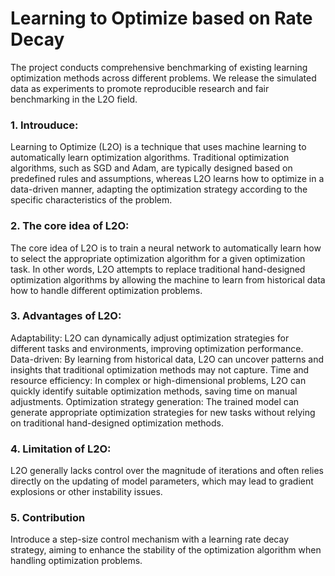 # Learning to Optimize based on Rate Decay
The project conducts comprehensive benchmarking of existing learning optimization methods across different problems. We release the simulated data as experiments to promote reproducible research and fair benchmarking in the L2O field.
### 1. Introuduce:
Learning to Optimize (L2O) is a technique that uses machine learning to automatically learn optimization algorithms. Traditional optimization algorithms, such as SGD and Adam, are typically designed based on predefined rules and assumptions, whereas L2O learns how to optimize in a data-driven manner, adapting the optimization strategy according to the specific characteristics of the problem.
### 2. The core idea of L2O:
The core idea of L2O is to train a neural network to automatically learn how to select the appropriate optimization algorithm for a given optimization task. In other words, L2O attempts to replace traditional hand-designed optimization algorithms by allowing the machine to learn from historical data how to handle different optimization problems.
### 3. Advantages of L2O:
Adaptability: L2O can dynamically adjust optimization strategies for different tasks and environments, improving optimization performance.
Data-driven: By learning from historical data, L2O can uncover patterns and insights that traditional optimization methods may not capture.
Time and resource efficiency: In complex or high-dimensional problems, L2O can quickly identify suitable optimization methods, saving time on manual adjustments.
Optimization strategy generation: The trained model can generate appropriate optimization strategies for new tasks without relying on traditional hand-designed optimization methods.
### 4. Limitation of L2O:
L2O generally lacks control over the magnitude of iterations and often relies directly on the updating of model parameters, which may lead to gradient explosions or other instability issues.
### 5. Contribution
Introduce a step-size control mechanism with a learning rate decay strategy, aiming to enhance the stability of the optimization algorithm when handling optimization problems.

